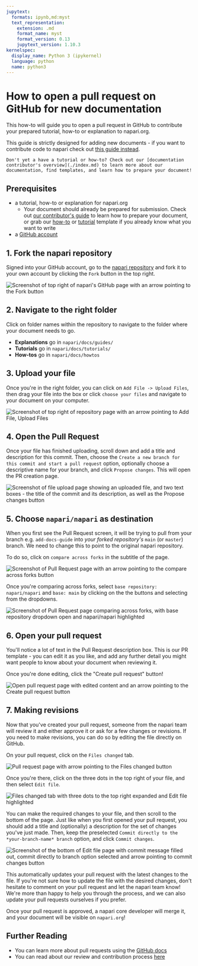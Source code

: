 ```yaml
---
jupytext:
  formats: ipynb,md:myst
  text_representation:
    extension: .md
    format_name: myst
    format_version: 0.13
    jupytext_version: 1.10.3
kernelspec:
  display_name: Python 3 (ipykernel)
  language: python
  name: python3
---
```


# How to open a pull request on GitHub for new documentation

This how-to will guide you to open a pull request in GitHub to contribute your prepared tutorial, how-to or explanation to napari.org. 

This guide is strictly designed for adding new documents - if you want to contribute code to napari check out [this guide instead](../contributing.md).

```{note}
Don't yet a have a tutorial or how-to? Check out our [documentation contributor's overview](./index.md) to learn more about our documentation, find templates, and learn how to prepare your document!
```

## Prerequisites

- a tutorial, how-to or explanation for napari.org
    - Your document should already be prepared for submission. Check out [our contributor's guide](./index.md) to learn how to prepare your document, or grab our [how-to](./how_to_template.md) or [tutorial](./tutorial_template.md) template if you already know what you want to write
- a [GitHub account](https://github.com)

## 1. Fork the napari repository

Signed into your GitHub account, go to the [napari repository](https://github.com/napari/napari) and fork it to your own account by clicking the `Fork` button in the top right.

![Screenshot of top right of napari's GitHub page with an arrow pointing to the Fork button](assets/fork_repo.png)

## 2. Navigate to the right folder

Click on folder names within the repository to navigate to the folder where your document needs to go.

- **Explanations** go in `napari/docs/guides/`
- **Tutorials** go in `napari/docs/tutorials/`
- **How-tos** go in `napari/docs/howtos`
    
## 3. Upload your file

Once you're in the right folder, you can click on `Add File -> Upload Files`, then drag your file into the box or click `choose your files` and navigate to your document on your computer.

![Screenshot of top right of repository page with an arrow pointing to Add File, Upload Files](assets/upload_files.png)

## 4. Open the Pull Request

Once your file has finished uploading, scroll down and add a title and description for this commit. Then, choose the `Create a new branch for this commit and start a pull request` option, optionally choose a descriptive name for your branch, and click `Propose changes`. This will open the PR creation page.

![Screenshot of file upload page showing an uploaded file, and two text boxes - the title of the commit and its description, as well as the Propose changes button](assets/open_pr.png)

## 5. Choose `napari/napari` as destination

When you first see the Pull Request screen, it will be trying to pull from your branch e.g. `add-docs-guide` into *your forked repository's* `main` (or `master`) branch. We need to change this to point to the original napari repository. 

To do so, click on `compare across forks` in the subtitle of the page.

![Screenshot of Pull Request page with an arrow pointing to the compare across forks button](assets/compare.png)

Once you're comparing across forks, select `base repository: napari/napari` and `base: main` by clicking on the the buttons and selecting from the dropdowns.

![Screenshot of Pull Request page comparing across forks, with base repository dropdown open and napari/napari highlighted](assets/choose_base.png)

## 6. Open your pull request

You'll notice a lot of text in the Pull Request description box. This is our PR template - you can edit it as you like, and add any further detail you might want people to know about your document when reviewing it.

Once you're done editing, click the "Create pull request" button!

![Open pull request page with edited content and an arrow pointing to the Create pull request button](assets/open_pr_final.png)

## 7. Making revisions

Now that you've created your pull request, someone from the napari team will review it and either approve it or ask for a few changes or revisions. If you need to make revisions, you can do so by editing the file directly on GitHub.

On your pull request, click on the `Files changed` tab.

![Pull request page with arrow pointing to the Files changed button](assets/files_changed.png)

Once you're there, click on the three dots in the top right of your file, and then select `Edit file`.

![Files changed tab with three dots to the top right expanded and Edit file highlighted](assets/edit_file.png)

You can make the required changes to your file, and then scroll to the bottom of the page. Just like when you first opened your pull request, you should add a title and (optionally) a description for the set of changes you've just made. Then, keep the preselected `Commit directly to the *your-branch-name* branch` option, and click `Commit changes`.

![Screenshot of the bottom of Edit file page with commit message filled out, commit directly to branch option selected and arrow pointing to commit changes button](assets/commit_changes.png)

This automatically updates your pull request with the latest changes to the file. If you're not sure how to update the file with the desired changes, don't hesitate to comment on your pull request and let the napari team know! We're more than happy to help you through the process, and we can also update your pull requests ourselves if you prefer.

Once your pull request is approved, a napari core developer will merge it, and your document will be visible on `napari.org`!

## Further Reading

- You can learn more about pull requests using the [GitHub docs](https://docs.github.com/en/pull-requests/collaborating-with-pull-requests/proposing-changes-to-your-work-with-pull-requests/about-pull-requests)
- You can read about our review and contribution process [here](..core_dev_guide.md)

